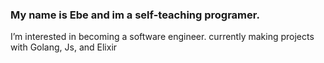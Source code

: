 ### My name is Ebe and im a self-teaching programer.

I’m interested in becoming a software engineer.
currently making projects with Golang, Js, and Elixir
